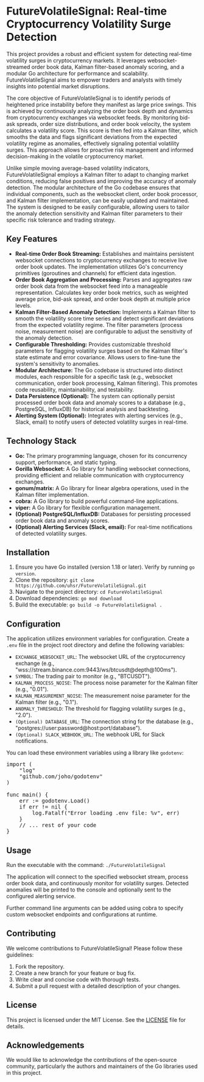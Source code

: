 # FutureVolatileSignal: Real-time Cryptocurrency Volatility Surge Detection

This project provides a robust and efficient system for detecting real-time volatility surges in cryptocurrency markets. It leverages websocket-streamed order book data, Kalman filter-based anomaly scoring, and a modular Go architecture for performance and scalability. FutureVolatileSignal aims to empower traders and analysts with timely insights into potential market disruptions.

The core objective of FutureVolatileSignal is to identify periods of heightened price instability before they manifest as large price swings. This is achieved by continuously analyzing the order book depth and dynamics from cryptocurrency exchanges via websocket feeds. By monitoring bid-ask spreads, order size distributions, and order book velocity, the system calculates a volatility score. This score is then fed into a Kalman filter, which smooths the data and flags significant deviations from the expected volatility regime as anomalies, effectively signaling potential volatility surges. This approach allows for proactive risk management and informed decision-making in the volatile cryptocurrency market.

Unlike simple moving average-based volatility indicators, FutureVolatileSignal employs a Kalman filter to adapt to changing market conditions, reducing false positives and improving the accuracy of anomaly detection. The modular architecture of the Go codebase ensures that individual components, such as the websocket client, order book processor, and Kalman filter implementation, can be easily updated and maintained. The system is designed to be easily configurable, allowing users to tailor the anomaly detection sensitivity and Kalman filter parameters to their specific risk tolerance and trading strategy.

## Key Features

*   **Real-time Order Book Streaming:** Establishes and maintains persistent websocket connections to cryptocurrency exchanges to receive live order book updates. The implementation utilizes Go's concurrency primitives (goroutines and channels) for efficient data ingestion.
*   **Order Book Aggregation and Processing:** Parses and aggregates raw order book data from the websocket feed into a manageable representation. Calculates key order book metrics, such as weighted average price, bid-ask spread, and order book depth at multiple price levels.
*   **Kalman Filter-Based Anomaly Detection:** Implements a Kalman filter to smooth the volatility score time series and detect significant deviations from the expected volatility regime. The filter parameters (process noise, measurement noise) are configurable to adjust the sensitivity of the anomaly detection.
*   **Configurable Thresholding:** Provides customizable threshold parameters for flagging volatility surges based on the Kalman filter's state estimate and error covariance. Allows users to fine-tune the system's sensitivity to anomalies.
*   **Modular Architecture:** The Go codebase is structured into distinct modules, each responsible for a specific task (e.g., websocket communication, order book processing, Kalman filtering). This promotes code reusability, maintainability, and testability.
*   **Data Persistence (Optional):** The system can optionally persist processed order book data and anomaly scores to a database (e.g., PostgreSQL, InfluxDB) for historical analysis and backtesting.
*   **Alerting System (Optional):** Integrates with alerting services (e.g., Slack, email) to notify users of detected volatility surges in real-time.

## Technology Stack

*   **Go:** The primary programming language, chosen for its concurrency support, performance, and static typing.
*   **Gorilla Websocket:** A Go library for handling websocket connections, providing efficient and reliable communication with cryptocurrency exchanges.
*   **gonum/matrix:** A Go library for linear algebra operations, used in the Kalman filter implementation.
*   **cobra:** A Go library to build powerful command-line applications.
*   **viper:** A Go library for flexible configuration management.
*   **(Optional) PostgreSQL/InfluxDB:** Databases for persisting processed order book data and anomaly scores.
*   **(Optional) Alerting Services (Slack, email):** For real-time notifications of detected volatility surges.

## Installation

1.  Ensure you have Go installed (version 1.18 or later). Verify by running `go version`.
2.  Clone the repository: `git clone https://github.com/uhsr/FutureVolatileSignal.git`
3.  Navigate to the project directory: `cd FutureVolatileSignal`
4.  Download dependencies: `go mod download`
5.  Build the executable: `go build -o FutureVolatileSignal .`

## Configuration

The application utilizes environment variables for configuration. Create a `.env` file in the project root directory and define the following variables:

*   `EXCHANGE_WEBSOCKET_URL`: The websocket URL of the cryptocurrency exchange (e.g., "wss://stream.binance.com:9443/ws/btcusdt@depth@100ms").
*   `SYMBOL`: The trading pair to monitor (e.g., "BTCUSDT").
*   `KALMAN_PROCESS_NOISE`: The process noise parameter for the Kalman filter (e.g., "0.01").
*   `KALMAN_MEASUREMENT_NOISE`: The measurement noise parameter for the Kalman filter (e.g., "0.1").
*   `ANOMALY_THRESHOLD`: The threshold for flagging volatility surges (e.g., "2.0").
*   `(Optional) DATABASE_URL`: The connection string for the database (e.g., "postgres://user:password@host:port/database").
*   `(Optional) SLACK_WEBHOOK_URL`: The webhook URL for Slack notifications.

You can load these environment variables using a library like `godotenv`:
<pre>
import (
    "log"
    "github.com/joho/godotenv"
)

func main() {
    err := godotenv.Load()
    if err != nil {
        log.Fatalf("Error loading .env file: %v", err)
    }
    // ... rest of your code
}
</pre>

## Usage

Run the executable with the command: `./FutureVolatileSignal`

The application will connect to the specified websocket stream, process order book data, and continuously monitor for volatility surges. Detected anomalies will be printed to the console and optionally sent to the configured alerting service.

Further command line arguments can be added using cobra to specify custom websocket endpoints and configurations at runtime.

## Contributing

We welcome contributions to FutureVolatileSignal! Please follow these guidelines:

1.  Fork the repository.
2.  Create a new branch for your feature or bug fix.
3.  Write clear and concise code with thorough tests.
4.  Submit a pull request with a detailed description of your changes.

## License

This project is licensed under the MIT License. See the [LICENSE](https://github.com/uhsr/FutureVolatileSignal/blob/main/LICENSE) file for details.

## Acknowledgements

We would like to acknowledge the contributions of the open-source community, particularly the authors and maintainers of the Go libraries used in this project.